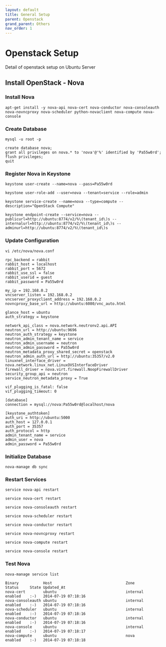 ```yaml
---
layout: default
title: General Setup
parent: Openstack
grand_parent: Others
nav_order: 1
---
```


# Openstack Setup #

Detail of openstack setup on Ubuntu Server

## Install OpenStack - Nova ##

### Install Nova ###

`apt-get install -y nova-api nova-cert nova-conductor nova-consoleauth nova-novncproxy nova-scheduler python-novaclient nova-compute nova-console`


### Create Database ###

`mysql -u root -p`

```
create database nova;
grant all privileges on nova.* to 'nova'@'%' identified by 'Pa55w0rd';
flush privileges;
quit
```

### Register Nova in Keystone ###

`keystone user-create --name=nova --pass=Pa55w0rd`

`keystone user-role-add --user=nova --tenant=service --role=admin`

`keystone service-create --name=nova --type=compute --description="OpenStack Compute"`

`keystone endpoint-create --service=nova --publicurl=http://ubuntu:8774/v2/%\(tenant_id\)s --internalurl=http://ubuntu:8774/v2/%\(tenant_id\)s --adminurl=http://ubuntu:8774/v2/%\(tenant_id\)s`


### Update Configuration ###

`vi /etc/nova/nova.conf`

```
rpc_backend = rabbit
rabbit_host = localhost
rabbit_port = 5672
rabbit_use_ssl = false
rabbit_userid = guest
rabbit_password = Pa55w0rd

my_ip = 192.168.0.2
vncserver_listen = 192.168.0.2
vncserver_proxyclient_address = 192.168.0.2
novncproxy_base_url = http://ubuntu:6080/vnc_auto.html

glance_host = ubuntu
auth_strategy = keystone

network_api_class = nova.network.neutronv2.api.API
neutron_url = http://ubuntu:9696
neutron_auth_strategy = keystone
neutron_admin_tenant_name = service
neutron_admin_username = neutron
neutron_admin_password = Pa55w0rd
neutron_metadata_proxy_shared_secret = openstack
neutron_admin_auth_url = http://ubuntu:35357/v2.0
linuxnet_interface_driver = nova.network.linux_net.LinuxOVSInterfaceDriver
firewall_driver = nova.virt.firewall.NoopFirewallDriver
security_group_api = neutron
service_neutron_metadata_proxy = True

vif_plugging_is_fatal: false
vif_plugging_timeout: 0

[database]
connection = mysql://nova:Pa55w0rd@localhost/nova

[keystone_authtoken]
auth_uri = http://ubuntu:5000
auth_host = 127.0.0.1
auth_port = 35357
auth_protocol = http
admin_tenant_name = service
admin_user = nova
admin_password = Pa55w0rd
```

### Initialize Database ###

`nova-manage db sync`


### Restart Services ###

`service nova-api restart`

`service nova-cert restart`

`service nova-consoleauth restart`

`service nova-scheduler restart`

`service nova-conductor restart`

`service nova-novncproxy restart`

`service nova-compute restart`

`service nova-console restart`

### Test Nova ###

`nova-manage service list`

```
Binary           Host                                 Zone             Status     State Updated_At
nova-cert        ubuntu                               internal         enabled    :-)   2014-07-19 07:18:16
nova-consoleauth ubuntu                               internal         enabled    :-)   2014-07-19 07:18:16
nova-scheduler   ubuntu                               internal         enabled    :-)   2014-07-19 07:18:16
nova-conductor   ubuntu                               internal         enabled    :-)   2014-07-19 07:18:16
nova-console     ubuntu                               internal         enabled    :-)   2014-07-19 07:18:17
nova-compute     ubuntu                               nova             enabled    :-)   2014-07-19 07:18:18
```
